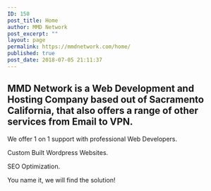 ```yaml
---
ID: 150
post_title: Home
author: MMD Network
post_excerpt: ""
layout: page
permalink: https://mmdnetwork.com/home/
published: true
post_date: 2018-07-05 21:11:37
---
```

<h2>MMD Network is a Web Development and Hosting Company based out of Sacramento California, that also offers a range of other services from Email to VPN.</h2>
We offer 1 on 1 support with professional Web Developers.

Custom Built Wordpress Websites.

SEO Optimization.

You name it, we will find the solution!